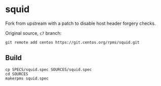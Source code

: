 # squid
Fork from upstream with a patch to disable host header forgery checks.

Original source, `c7` branch:
```
git remote add centos https://git.centos.org/rpms/squid.git
```


## Build

```
cp SPECS/squid.spec SOURCES/squid.spec
cd SOURCES
makerpms squid.spec
```
